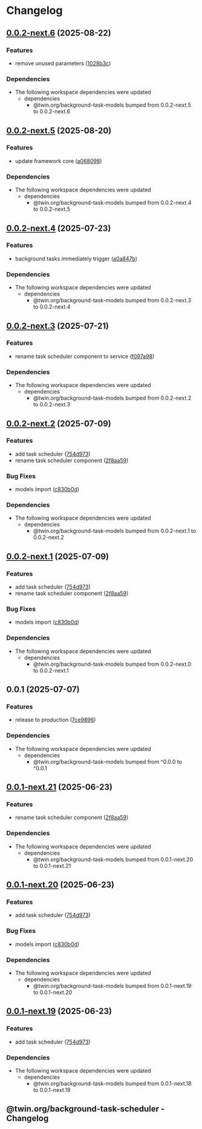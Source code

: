 # Changelog

## [0.0.2-next.6](https://github.com/twinfoundation/background-task/compare/background-task-scheduler-v0.0.2-next.5...background-task-scheduler-v0.0.2-next.6) (2025-08-22)


### Features

* remove unused parameters ([1028b3c](https://github.com/twinfoundation/background-task/commit/1028b3cc147c25da22a8ba8d7207acfb34f89cdb))


### Dependencies

* The following workspace dependencies were updated
  * dependencies
    * @twin.org/background-task-models bumped from 0.0.2-next.5 to 0.0.2-next.6

## [0.0.2-next.5](https://github.com/twinfoundation/background-task/compare/background-task-scheduler-v0.0.2-next.4...background-task-scheduler-v0.0.2-next.5) (2025-08-20)


### Features

* update framework core ([a068098](https://github.com/twinfoundation/background-task/commit/a0680983d7923a1bfb980a67879019bb870ccc5d))


### Dependencies

* The following workspace dependencies were updated
  * dependencies
    * @twin.org/background-task-models bumped from 0.0.2-next.4 to 0.0.2-next.5

## [0.0.2-next.4](https://github.com/twinfoundation/background-task/compare/background-task-scheduler-v0.0.2-next.3...background-task-scheduler-v0.0.2-next.4) (2025-07-23)


### Features

* background tasks immediately trigger ([a0a847b](https://github.com/twinfoundation/background-task/commit/a0a847ba9686adcd0460e810540959f87dcaeab1))


### Dependencies

* The following workspace dependencies were updated
  * dependencies
    * @twin.org/background-task-models bumped from 0.0.2-next.3 to 0.0.2-next.4

## [0.0.2-next.3](https://github.com/twinfoundation/background-task/compare/background-task-scheduler-v0.0.2-next.2...background-task-scheduler-v0.0.2-next.3) (2025-07-21)


### Features

* rename task scheduler component to service ([f097a98](https://github.com/twinfoundation/background-task/commit/f097a988c9ee0795aa55d74deda616365ec4ffb1))


### Dependencies

* The following workspace dependencies were updated
  * dependencies
    * @twin.org/background-task-models bumped from 0.0.2-next.2 to 0.0.2-next.3

## [0.0.2-next.2](https://github.com/twinfoundation/background-task/compare/background-task-scheduler-v0.0.2-next.1...background-task-scheduler-v0.0.2-next.2) (2025-07-09)


### Features

* add task scheduler ([754d973](https://github.com/twinfoundation/background-task/commit/754d973e7c8483e5e54e887c157661867d5a0375))
* rename task scheduler component ([2f8aa59](https://github.com/twinfoundation/background-task/commit/2f8aa59c069055ff020a3c0c149601f20c656022))


### Bug Fixes

* models import ([c830b0d](https://github.com/twinfoundation/background-task/commit/c830b0da4deb06f8aeca6fec8988be4da877e73b))


### Dependencies

* The following workspace dependencies were updated
  * dependencies
    * @twin.org/background-task-models bumped from 0.0.2-next.1 to 0.0.2-next.2

## [0.0.2-next.1](https://github.com/twinfoundation/background-task/compare/background-task-scheduler-v0.0.2-next.0...background-task-scheduler-v0.0.2-next.1) (2025-07-09)


### Features

* add task scheduler ([754d973](https://github.com/twinfoundation/background-task/commit/754d973e7c8483e5e54e887c157661867d5a0375))
* rename task scheduler component ([2f8aa59](https://github.com/twinfoundation/background-task/commit/2f8aa59c069055ff020a3c0c149601f20c656022))


### Bug Fixes

* models import ([c830b0d](https://github.com/twinfoundation/background-task/commit/c830b0da4deb06f8aeca6fec8988be4da877e73b))


### Dependencies

* The following workspace dependencies were updated
  * dependencies
    * @twin.org/background-task-models bumped from 0.0.2-next.0 to 0.0.2-next.1

## 0.0.1 (2025-07-07)


### Features

* release to production ([7ce9896](https://github.com/twinfoundation/background-task/commit/7ce989659e6819f05655c86b1bda2a265af5d281))


### Dependencies

* The following workspace dependencies were updated
  * dependencies
    * @twin.org/background-task-models bumped from ^0.0.0 to ^0.0.1

## [0.0.1-next.21](https://github.com/twinfoundation/background-task/compare/background-task-scheduler-v0.0.1-next.20...background-task-scheduler-v0.0.1-next.21) (2025-06-23)


### Features

* rename task scheduler component ([2f8aa59](https://github.com/twinfoundation/background-task/commit/2f8aa59c069055ff020a3c0c149601f20c656022))


### Dependencies

* The following workspace dependencies were updated
  * dependencies
    * @twin.org/background-task-models bumped from 0.0.1-next.20 to 0.0.1-next.21

## [0.0.1-next.20](https://github.com/twinfoundation/background-task/compare/background-task-scheduler-v0.0.1-next.19...background-task-scheduler-v0.0.1-next.20) (2025-06-23)


### Features

* add task scheduler ([754d973](https://github.com/twinfoundation/background-task/commit/754d973e7c8483e5e54e887c157661867d5a0375))


### Bug Fixes

* models import ([c830b0d](https://github.com/twinfoundation/background-task/commit/c830b0da4deb06f8aeca6fec8988be4da877e73b))


### Dependencies

* The following workspace dependencies were updated
  * dependencies
    * @twin.org/background-task-models bumped from 0.0.1-next.19 to 0.0.1-next.20

## [0.0.1-next.19](https://github.com/twinfoundation/background-task/compare/background-task-scheduler-v0.0.1-next.18...background-task-scheduler-v0.0.1-next.19) (2025-06-23)


### Features

* add task scheduler ([754d973](https://github.com/twinfoundation/background-task/commit/754d973e7c8483e5e54e887c157661867d5a0375))


### Dependencies

* The following workspace dependencies were updated
  * dependencies
    * @twin.org/background-task-models bumped from 0.0.1-next.18 to 0.0.1-next.19

## @twin.org/background-task-scheduler - Changelog
